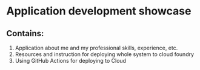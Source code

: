 # Application development showcase

## Contains:
1. Application about me and my professional skills, experience, etc.
2. Resources and instruction for deploying whole system to cloud foundry
3. Using GitHub Actions for deploying to Cloud
